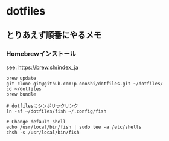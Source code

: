 # dotfiles

## とりあえず順番にやるメモ
### Homebrewインストール
see: https://brew.sh/index_ja

```
brew update
git clone git@github.com:p-onoshi/dotfiles.git ~/dotfiles/
cd ~/dotfiles
brew bundle
```

```
# dotfilesにシンボリックリンク
ln -sf ~/dotfiles/fish ~/.config/fish

# Change default shell
echo /usr/local/bin/fish | sudo tee -a /etc/shells
chsh -s /usr/local/bin/fish
```
